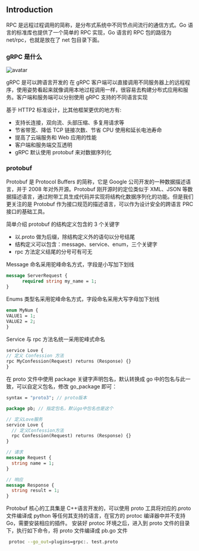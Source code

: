 ## Introduction

RPC 是远程过程调用的简称，是分布式系统中不同节点间流行的通信方式。Go 语言的标准库也提供了一个简单的 RPC 实现，Go 语言的 RPC 包的路径为 net/rpc，也就是放在了 net 包目录下面。

### gRPC 是什么

![avatar](https://gitee.com/xuzimian/Image/raw/master/RPC/gRPC.png)

gRPC 是可以跨语言开发的
在 gRPC 客户端可以直接调用不同服务器上的远程程序，使用姿势看起来就像调用本地过程调用一样，很容易去构建分布式应用和服务。客户端和服务端可以分别使用 gRPC 支持的不同语言实现

基于 HTTP2 标准设计，比其他框架更优的地方有:

- 支持长连接，双向流、头部压缩、多复用请求等
- 节省带宽、降低 TCP 链接次数、节省 CPU 使用和延长电池寿命
- 提高了云端服务和 Web 应用的性能
- 客户端和服务端交互透明
- gRPC 默认使用 protobuf 来对数据序列化

### protobuf

Protobuf 是 Protocol Buffers 的简称，它是 Google 公司开发的一种数据描述语言，并于 2008 年对外开源。Protobuf 刚开源时的定位类似于 XML、JSON 等数据描述语言，通过附带工具生成代码并实现将结构化数据序列化的功能。但是我们更关注的是 Protobuf 作为接口规范的描述语言，可以作为设计安全的跨语言 PRC 接口的基础工具。

简单介绍 protobuf 的结构定义包含的 3 个关键字

- 以.proto 做为后缀，除结构定义外的语句以分号结尾
- 结构定义可以包含：message、service、enum，三个关键字
- rpc 方法定义结尾的分号可有可无

Message 命名采用驼峰命名方式，字段是小写加下划线

```protobuf
message ServerRequest {
      required string my_name = 1;
}
```

Enums 类型名采用驼峰命名方式，字段命名采用大写字母加下划线

```protobuf
enum MyNum {
VALUE1 = 1;
VALUE2 = 2;
}
```

Service 与 rpc 方法名统一采用驼峰式命名

```protobuf
service Love {
// 定义 Confession 方法
rpc MyConfession(Request) returns (Response) {}
}
```

在 proto 文件中使用 package 关键字声明包名，默认转换成 go 中的包名与此一致，可以自定义包名，修改 go_package 即可：

```protobuf
syntax = "proto3"; // proto版本

package pb; // 指定包名，默认go中包名也是这个

// 定义Love服务
service Love {
  // 定义Confession方法
  rpc Confession(Request) returns (Response) {}
}

// 请求
message Request {
  string name = 1;
}

// 响应
message Response {
  string result = 1;
}
```

Protobuf 核心的工具集是 C++语言开发的，可以使用 proto 工具将对应的.proto 文件编译成 python 等任何其支持的语言，在官方的 protoc 编译器中并不支持 Go，需要安装相应的插件。
安装好 protoc 环境之后，进入到 proto 文件的目录下，执行如下命令，将 proto 文件编译成 pb.go 文件

```sh
 protoc --go_out=plugins=grpc:. test.proto
```
